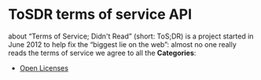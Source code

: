 # ToSDR terms of service API


about “Terms of Service; Didn't Read” (short: ToS;DR) is a project started in June 2012 to help fix the “biggest lie on the web”: almost no one really reads the terms of service we agree to all the
**Categories**:

- [Open Licenses](https://github/awesome-apis/awesome-apis#open-licenses)



